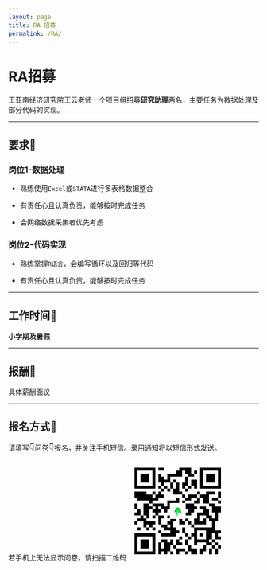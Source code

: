 ```yaml
---
layout: page
title: RA 招募
permalink: /RA/
---
```


# RA招募

王亚南经济研究院王云老师一个项目组招募**研究助理**两名，主要任务为数据处理及部分代码的实现。

------

## 要求🚩

### 岗位1-数据处理
- 熟练使用`Excel`或`STATA`进行多表格数据整合

- 有责任心且认真负责，能够按时完成任务

- 会网络数据采集者优先考虑

### 岗位2-代码实现
- 熟练掌握`R语言`，会编写循环以及回归等代码

- 有责任心且认真负责，能够按时完成任务

-------


## 工作时间🚩

**小学期及暑假**

-------

## 报酬🚩
具体薪酬面议

--------


## 报名方式🚩

请填写👇问卷👇报名，并关注手机短信。录用通知将以短信形式发送。

<script type='text/javascript' src='https://www.wjx.top/handler/jqemed.ashx?activity=42127422&width=760&source=iframe'></script>

若手机上无法显示问卷，请扫描二维码
![code](/static/img/raqrcode.png)

